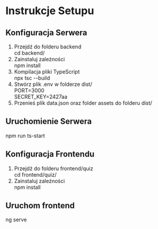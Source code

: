 # Instrukcje Setupu

## Konfiguracja Serwera

1. Przejdź do folderu backend<br>
   cd backend/
2. Zainstaluj zależności<br>
   npm install
3. Kompilacja pliki TypeScript<br>
   npx tsc --build
4. Stwórz plik .env w folderze dist/<br>
   PORT=3000<br>
   SECRET_KEY=2427aa<br>
5. Przenieś plik data.json oraz folder assets do folderu dist/

## Uruchomienie Serwera

npm run ts-start

## Konfiguracja Frontendu

1. Przejdź do folderu frontend/quiz<br>
   cd frontend/quiz/
2. Zainstaluj zależności<br>
   npm install

## Uruchom frontend

ng serve
